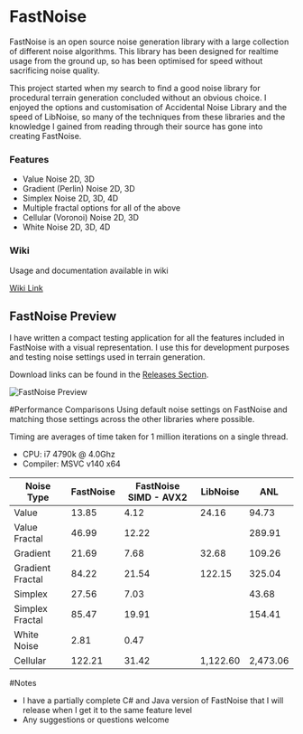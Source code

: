 # FastNoise

FastNoise is an open source noise generation library with a large collection of different noise algorithms. This library has been designed for realtime usage from the ground up, so has been optimised for speed without sacrificing noise quality.

This project started when my search to find a good noise library for procedural terrain generation concluded without an obvious choice. I enjoyed the options and customisation of Accidental Noise Library and the speed of LibNoise, so many of the techniques from these libraries and the knowledge I gained from reading through their source has gone into creating FastNoise. 

### Features
- Value Noise 2D, 3D
- Gradient (Perlin) Noise 2D, 3D
- Simplex Noise 2D, 3D, 4D
- Multiple fractal options for all of the above
- Cellular (Voronoi) Noise 2D, 3D
- White Noise 2D, 3D, 4D

### Wiki
Usage and documentation available in wiki

[Wiki Link](https://github.com/Auburns/FastNoise/wiki)

## FastNoise Preview

I have written a compact testing application for all the features included in FastNoise with a visual representation. I use this for development purposes and testing noise settings used in terrain generation.

Download links can be found in the [Releases Section](https://github.com/Auburns/FastNoise/releases).

![FastNoise Preview](http://i.imgur.com/33QdL8m.png)


#Performance Comparisons
Using default noise settings on FastNoise and matching those settings across the other libraries where possible.

Timing are averages of time taken for 1 million iterations on a single thread.

- CPU: i7 4790k @ 4.0Ghz
- Compiler: MSVC v140 x64

| Noise Type       | FastNoise | FastNoise SIMD - AVX2 | LibNoise | ANL      |
|------------------|-----------|-----------------------|----------|----------|
| Value            | 13.85     | 4.12                  | 24.16    | 94.73    |
| Value Fractal    | 46.99     | 12.22                 |          | 289.91   |
| Gradient         | 21.69     | 7.68                  | 32.68    | 109.26   |
| Gradient Fractal | 84.22     | 21.54                 | 122.15   | 325.04   |
| Simplex          | 27.56     | 7.03                  |          | 43.68    |
| Simplex Fractal  | 85.47     | 19.91                 |          | 154.41   |
| White Noise      | 2.81      | 0.47                  |          |          |
| Cellular         | 122.21    | 31.42                 | 1,122.60 | 2,473.06 |

#Notes

- I have a partially complete C# and Java version of FastNoise that I will release when I get it to the same feature level
- Any suggestions or questions welcome
